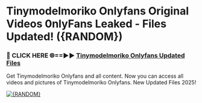 # Tinymodelmoriko Onlyfans Original Videos 0nlyFans Leaked - Files Updated! ({RANDOM})

<h3>🔴 CLICK HERE 🌐==►► <a href="https://betterlinks.top/A2PfLJ" rel="nofollow">Tinymodelmoriko Onlyfans Updated Files</a></h3>

Get Tinymodelmoriko Onlyfans and all content. Now you can access all videos and pictures of Tinymodelmoriko Onlyfans. New Updated Files 2025!

[![{RANDOM}](https://i.imgur.com/ppqm5kG.gif)](https://betterlinks.top/A2PfLJ)